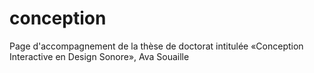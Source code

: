 # conception
Page d'accompagnement de la thèse de doctorat intitulée «Conception Interactive en Design Sonore», Ava Souaille
